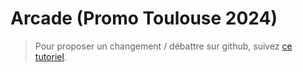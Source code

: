 # Arcade (Promo Toulouse 2024)
> Pour proposer un changement / débattre sur github, suivez [ce tutoriel](https://github.com/TempoDev/Arcade-Toulouse/blob/master/debat.md).
